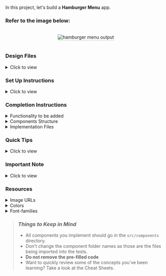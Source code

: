 In this project, let's build a **Hamburger Menu** app.

### Refer to the image below:

<br/>
<div style="text-align: center;">
    <img src="https://assets.ccbp.in/frontend/content/react-js/hamburger-menu-output-v0.gif" alt="hamburger menu output" style="max-width:70%;box-shadow:0 2.8px 2.2px rgba(0, 0, 0, 0.12)">
</div>
<br/>

### Design Files

<details>
<summary>Click to view</summary>

- [Extra Small (Size < 576px) and Small (Size >= 576px)](https://assets.ccbp.in/frontend/content/react-js/hamburger-menu-about-sm-outputs.png)
- [Medium (Size >= 768px), Large (Size >= 992px) and Extra Large (Size >= 1200px) - Home](https://assets.ccbp.in/frontend/content/react-js/hamburger-menu-home-lg-output.png)
- [Medium (Size >= 768px), Large (Size >= 992px) and Extra Large (Size >= 1200px) - About](https://assets.ccbp.in/frontend/content/react-js/hamburger-menu-about-lg-output.png)
- [Medium (Size >= 768px), Large (Size >= 992px) and Extra Large (Size >= 1200px) - Menu](https://assets.ccbp.in/frontend/content/react-js/hamburger-menu-popup-lg-output.png)
- [Medium (Size >= 768px), Large (Size >= 992px) and Extra Large (Size >= 1200px) - Not Found](https://assets.ccbp.in/frontend/content/react-js/hamburger-menu-not-found-lg-output.png)

</details>

### Set Up Instructions

<details>
<summary>Click to view</summary>

- Download dependencies by running `npm install`
- Start up the app using `npm start`
</details>

### Completion Instructions

<details>
<summary>Functionality to be added</summary>
<br/>

The app must have the following functionalities

- Initially, the Home Route should be displayed
- When hamburger icon button in the header is clicked, then the popup should be opened
  <div style="text-align: center;">
      <img src="https://assets.ccbp.in/frontend/content/react-js/hamburger-menu-popup-img.png" alt="popup" style="max-width:100%;box-shadow:0 2.8px 2.2px rgba(0, 0, 0, 0.12)">
  </div>
  <br/>
- When the **Home** is clicked, then the page should be navigated to the Home Route
- When the **About** is clicked, then the page should be navigated to the About Route
- When the close button is clicked, then the popup should be closed
- When the website logo in the Header is clicked, then the page should be navigated to the Home Route

</details>

<details>
<summary>Components Structure</summary>

<br/>
<div style="text-align: center;">
    <img src="https://assets.ccbp.in/frontend/content/react-js/hamburger-menu-component-structure-breakdown-home.png" alt="component structure breakdown home" style="max-width:100%;box-shadow:0 2.8px 2.2px rgba(0, 0, 0, 0.12)">
</div>
<br/>
<div style="text-align: center;">
    <img src="https://assets.ccbp.in/frontend/content/react-js/hamburger-menu-component-structure-breakdown-about.png" alt="component structure breakdown about" style="max-width:100%;box-shadow:0 2.8px 2.2px rgba(0, 0, 0, 0.12)">
</div>
<br/>

</details>

<details>
<summary>Implementation Files</summary>
<br/>

Use these files to complete the implementation:

- `src/App.js`
- `src/components/Header/index.js`
- `src/components/Header/index.css`
- `src/components/Home/index.js`
- `src/components/Home/index.css`
- `src/components/About/index.js`
- `src/components/About/index.css`
- `src/components/NotFound/index.js`
- `src/components/NotFound/index.css`
</details>

### Quick Tips

<details close>
<summary>Click to view</summary>
<br>

To build this project, take a look at the <a href='https://learning.ccbp.in/frontend-development/course?c_id=2f4192f7-7495-49ca-a6ce-6b74005e25f1&s_id=b01fca1c-aa5c-4d79-b81e-0220e7649bd0&t_id=416f0cab-8425-413b-9157-c7b4d4ae4467' target="_blank">React Popup</a> reading material

- To style popup content use `.popup-content` class

```jsx
<Popup
  modal
  trigger={
    //write code here
  }
  className="popup-content"
>
  //write code here
</Popup>
```

</details>

### Important Note

<details>
<summary>Click to view</summary>

<br/>

**The following instructions are required for the tests to pass**

- `Home` Route should consist of `/` in the URL path
- `About` Route should consist of `/about` in the URL path
- No need to use the `BrowserRouter` in `App.js` as we have already included in `index.js`
- The hamburger icon button should have the `data-testid` as **hamburgerIconButton**
- The close button in the popup should have the `data-testid` as **closeButton**
- `GiHamburgerMenu` from react-icons should be used for **Hamburger Icon** in the Header
- `IoMdClose` from react-icons should be used for **Close Icon** in the Popup
- `AiFillHome` from react-icons should be used for **Home Icon** in the Popup
- `BsInfoCircleFill` from react-icons should be used for **About Icon** in the Popup

</details>

### Resources

<details>
<summary>Image URLs</summary>

- [https://assets.ccbp.in/frontend/react-js/hamburger-menu-website-logo.png](https://assets.ccbp.in/frontend/react-js/hamburger-menu-website-logo.png) alt should be **website logo**
- [https://assets.ccbp.in/frontend/react-js/home-sm-img.png](https://assets.ccbp.in/frontend/react-js/home-sm-img.png) alt should be **home**
- [https://assets.ccbp.in/frontend/react-js/home-lg-img.png](https://assets.ccbp.in/frontend/react-js/home-lg-img.png) alt should be **home**
- [https://assets.ccbp.in/frontend/react-js/about-sm-img.png](https://assets.ccbp.in/frontend/react-js/about-sm-img.png) alt should be **about**
- [https://assets.ccbp.in/frontend/react-js/about-lg-img.png](https://assets.ccbp.in/frontend/react-js/about-lg-img.png) alt should be **about**
- [https://assets.ccbp.in/frontend/react-js/not-found-img.png](https://assets.ccbp.in/frontend/react-js/not-found-img.png) alt should be **not found**

</details>

<details>
<summary>Colors</summary>

<br/>
<div style="background-color: #dcdcdc; width: 150px; padding: 10px; color: black">Hex: #dcdcdc</div>
<div style="background-color: #ffffff; width: 150px; padding: 10px; color: black">Hex: #ffffff</div>
<div style="background-color: #616e7c; width: 150px; padding: 10px; color: black">Hex: #616e7c</div>

</details>

<details>
<summary>Font-families</summary>

- Roboto

</details>

> ### _Things to Keep in Mind_
>
> - All components you implement should go in the `src/components` directory.
> - Don't change the component folder names as those are the files being imported into the tests.
> - **Do not remove the pre-filled code**
> - Want to quickly review some of the concepts you’ve been learning? Take a look at the Cheat Sheets.
